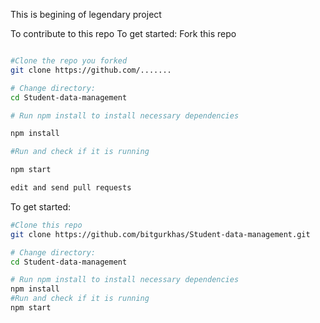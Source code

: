 This is begining of legendary project

To contribute to this repo
To get started:
Fork this repo
```bash

#Clone the repo you forked
git clone https://github.com/.......

# Change directory:
cd Student-data-management

# Run npm install to install necessary dependencies

npm install

#Run and check if it is running

npm start

edit and send pull requests
```

To get started:
```bash
#Clone this repo
git clone https://github.com/bitgurkhas/Student-data-management.git 

# Change directory:
cd Student-data-management

# Run npm install to install necessary dependencies
npm install
#Run and check if it is running
npm start
```
